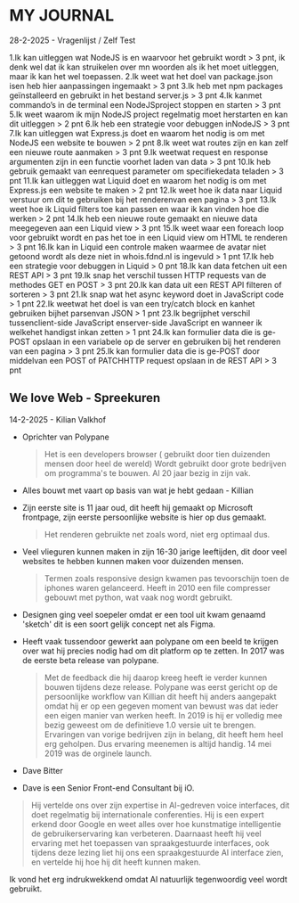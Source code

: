 # MY JOURNAL

28-2-2025 - Vragenlijst / Zelf Test

1.Ik kan uitleggen wat NodeJS is en waarvoor het gebruikt wordt
    > 3 pnt, ik denk wel dat ik kan struikelen over mn woorden als ik het moet uitleggen, maar ik kan het wel toepassen.
2.Ik weet wat het doel van package.json isen heb hier aanpassingen ingemaakt
    > 3 pnt
3.Ik heb met npm packages geïnstalleerd en gebruikt in het bestand server.js
    > 3 pnt
4.Ik kanmet commando’s in de terminal een NodeJSproject stoppen en starten
    > 3 pnt
5.Ik weet waarom ik mijn NodeJS project regelmatig moet herstarten en kan dit uitleggen
    > 2 pnt
6.Ik heb een strategie voor debuggen inNodeJS
    > 3 pnt
7.Ik kan uitleggen wat Express.js doet en waarom het nodig is om met NodeJS een website te bouwen
    > 2 pnt
8.Ik weet wat routes zijn en kan zelf een nieuwe route aanmaken
    > 3 pnt
9.Ik weetwat request en response argumenten zijn in een functie voorhet laden van data
    > 3 pnt
10.Ik heb gebruik gemaakt van eenrequest parameter om specifiekedata teladen
    > 3 pnt
11.Ik kan uitleggen wat Liquid doet en waarom het nodig is om met Express.js een website te maken
    > 2 pnt
12.Ik weet hoe ik data naar Liquid verstuur om dit te gebruiken bij het renderenvan een pagina
    > 3 pnt
13.Ik weet hoe ik Liquid filters toe kan passen en waar ik kan vinden hoe die werken
    > 2 pnt
14.Ik heb een nieuwe route gemaakt en nieuwe data meegegeven aan een Liquid view
    > 3 pnt
15.Ik weet waar een foreach loop voor gebruikt wordt en pas het toe in een Liquid view om HTML te renderen
    > 3 pnt
16.Ik kan in Liquid een controle maken waarmee de avatar niet getoond wordt als deze niet in whois.fdnd.nl is ingevuld
    > 1 pnt
17.Ik heb een strategie voor debuggen in Liquid
    > 0 pnt
18.Ik kan data fetchen uit een REST API
    > 3 pnt
19.Ik snap het verschil tussen HTTP requests van de methodes GET en POST
    > 3 pnt
20.Ik kan data uit een REST API filteren of sorteren
    > 3 pnt
21.Ik snap wat het async keyword doet in JavaScript code
    > 1 pnt
22.Ik weetwat het doel is van een try/catch block en kanhet gebruiken bijhet parsenvan JSON
    > 1 pnt
23.Ik begrijphet verschil tussenclient-side JavaScript enserver-side JavaScript en wanneer ik welkehet handigst inkan zetten
    > 1 pnt
24.Ik kan formulier data die is ge-POST opslaan in een variabele op de server en gebruiken bij het renderen van een pagina
    > 3 pnt
25.Ik kan formulier data die is ge-POST door middelvan een POST of PATCHHTTP request opslaan in de REST API
    > 3 pnt

## We love Web - Spreekuren

14-2-2025 - Kilian Valkhof

- Oprichter van Polypane
    > Het is een developers browser ( gebruikt door tien duizenden mensen door heel de wereld)
    > Wordt gebruikt door grote bedrijven om programma's te bouwen.
    > Al 20 jaar bezig in zijn vak.

- Alles bouwt met vaart op basis van wat je hebt gedaan - Killian

- Zijn eerste site is 11 jaar oud, dit heeft hij gemaakt op Microsoft frontpage, zijn eerste persoonlijke website is hier op dus gemaakt.
    > Het renderen gebruikte net zoals word, niet erg optimaal dus.
    
- Veel vlieguren kunnen maken in zijn 16-30 jarige leeftijden, dit door veel websites te hebben kunnen maken voor duizenden mensen.
    > Termen zoals responsive design kwamen pas tevoorschijn toen de iphones waren gelanceerd.
    > Heeft in 2010 een file compresser gebouwt met python, wat vaak nog wordt gebruikt.

- Designen ging veel soepeler omdat er een tool uit kwam genaamd 'sketch' dit is een soort gelijk concept net als Figma.

- Heeft vaak tussendoor gewerkt aan polypane om een beeld te krijgen over wat hij precies nodig had om dit platform op te zetten. In 2017 was de eerste beta release van polypane.
    > Met de feedback die hij daarop kreeg heeft ie verder kunnen bouwen tijdens deze release.
    > Polypane was eerst gericht op de persoonlijke workflow van Killian dit heeft hij anders aangepakt omdat hij er op een gegeven moment van bewust was dat ieder een eigen manier van werken heeft.
    > In 2019 is hij er volledig mee bezig geweest om de definitieve 1.0 versie uit te brengen. 
    > Ervaringen van vorige bedrijven zijn in belang, dit heeft hem heel erg geholpen. Dus ervaring meenemen is altijd handig.
    > 14 mei 2019 was de orginele launch.
    

- Dave Bitter

- Dave is een Senior Front-end Consultant bij iO. 
> Hij vertelde ons over zijn expertise in AI-gedreven voice interfaces, dit doet regelmatig bij internationale conferenties. Hij is een expert erkend door Google en weet alles over hoe kunstmatige intelligentie de   gebruikerservaring kan verbeteren. Daarnaast heeft hij veel ervaring met het toepassen van spraakgestuurde interfaces, ook tijdens deze lezing liet hij ons een spraakgestuurde AI interface zien, en vertelde hij hoe hij dit heeft kunnen maken.

Ik vond het erg indrukwekkend omdat AI natuurlijk tegenwoordig veel wordt gebruikt.
